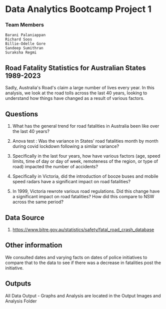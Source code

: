 # Data Analytics Bootcamp Project 1
### Team Members
    Barani Palaniappan
    Richard Soos
    Billie-Odelle Gore
    Sandeep Sumithran
    Suraksha Regmi

## Road Fatality Statistics for Australian States 1989-2023

Sadly, Australia's Road's claim a large number of lives every year. In this analysis, we look at the road tolls across the last 40 years, looking to understand how things have changed as a result of various factors.

## Questions
1)	What has the general trend for road fatalities in Australia been like over the last 40 years?

2)	Anova test : Was the variance in States’ road fatalities month by month during covid lockdown following a similar variance?

3)	Specifically in the last four years, how have various factors (age, speed limits, time of day or day of week, remoteness of the region, or type of road) impacted the number of accidents?

4)	Specifically in Victoria, did the introduction of booze buses and mobile speed radars have a significant impact on road fatalities?

5)	In 1999, Victoria rewrote various road regulations. Did this change have a significant impact on road fatalities? How did this compare to NSW across the same period?


## Data Source
1) https://www.bitre.gov.au/statistics/safety/fatal_road_crash_database

## Other information

We consulted dates and varying facts on dates of police initiatives to compare that to the data to see if there was a decrease in fatalities post the initiative.

## Outputs
All Data Output - Graphs and Analysis are located in the Output Images and Analysis Folder